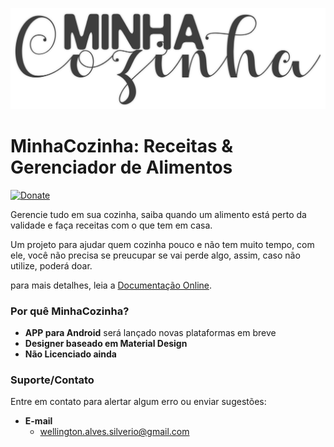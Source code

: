 ![MinhaCozinha Logo](https://raw.githubusercontent.com/wellingtonsilverio/MinhaCozinha/master/others/logo.png)


# MinhaCozinha: Receitas & Gerenciador de Alimentos #

[![Donate](https://img.shields.io/badge/Donate-PayPal-green.svg)]()

Gerencie tudo em sua cozinha, saiba quando um alimento está perto da validade e faça receitas com o que tem em casa.

Um projeto para ajudar quem cozinha pouco e não tem muito tempo, com ele, você não precisa se preucupar se vai perde algo, assim, caso não utilize, poderá doar.

para mais detalhes, leia a [Documentação Online](http://wellingtonsilverio.github.io/).

### Por quê MinhaCozinha? ###
 - **APP para Android** será lançado novas plataformas em breve
 - **Designer baseado em Material Design** 
 - **Não Licenciado ainda**

### Suporte/Contato ###

Entre em contato para alertar algum erro ou enviar sugestões:

- **E-mail**
  - wellington.alves.silverio@gmail.com
